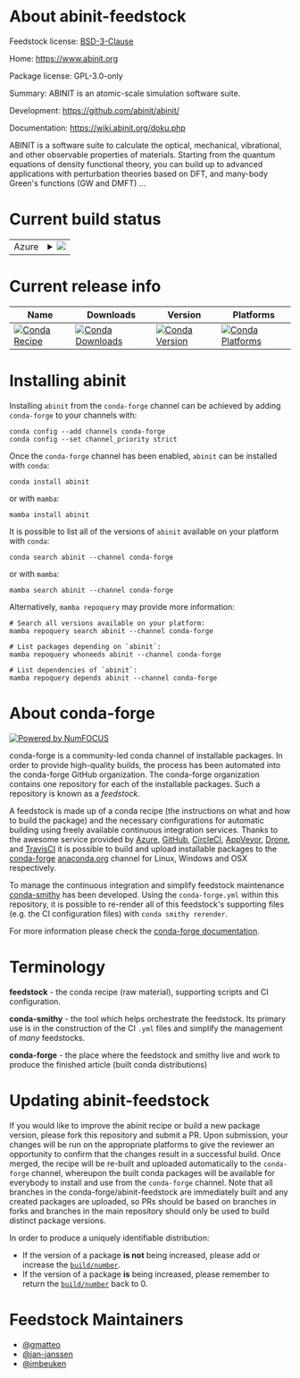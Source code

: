 About abinit-feedstock
======================

Feedstock license: [BSD-3-Clause](https://github.com/conda-forge/abinit-feedstock/blob/main/LICENSE.txt)

Home: https://www.abinit.org

Package license: GPL-3.0-only

Summary: ABINIT is an atomic-scale simulation software suite.

Development: https://github.com/abinit/abinit/

Documentation: https://wiki.abinit.org/doku.php

ABINIT is a software suite to calculate the optical, mechanical,
vibrational, and other observable properties of materials. Starting
from the quantum equations of density functional theory, you can
build up to advanced applications with perturbation theories based on
DFT, and many-body Green's functions (GW and DMFT) ...


Current build status
====================


<table>
    
  <tr>
    <td>Azure</td>
    <td>
      <details>
        <summary>
          <a href="https://dev.azure.com/conda-forge/feedstock-builds/_build/latest?definitionId=9814&branchName=main">
            <img src="https://dev.azure.com/conda-forge/feedstock-builds/_apis/build/status/abinit-feedstock?branchName=main">
          </a>
        </summary>
        <table>
          <thead><tr><th>Variant</th><th>Status</th></tr></thead>
          <tbody><tr>
              <td>linux_64_hdf51.14.3</td>
              <td>
                <a href="https://dev.azure.com/conda-forge/feedstock-builds/_build/latest?definitionId=9814&branchName=main">
                  <img src="https://dev.azure.com/conda-forge/feedstock-builds/_apis/build/status/abinit-feedstock?branchName=main&jobName=linux&configuration=linux%20linux_64_hdf51.14.3" alt="variant">
                </a>
              </td>
            </tr><tr>
              <td>linux_64_hdf51.14.4</td>
              <td>
                <a href="https://dev.azure.com/conda-forge/feedstock-builds/_build/latest?definitionId=9814&branchName=main">
                  <img src="https://dev.azure.com/conda-forge/feedstock-builds/_apis/build/status/abinit-feedstock?branchName=main&jobName=linux&configuration=linux%20linux_64_hdf51.14.4" alt="variant">
                </a>
              </td>
            </tr><tr>
              <td>linux_aarch64_hdf51.14.3</td>
              <td>
                <a href="https://dev.azure.com/conda-forge/feedstock-builds/_build/latest?definitionId=9814&branchName=main">
                  <img src="https://dev.azure.com/conda-forge/feedstock-builds/_apis/build/status/abinit-feedstock?branchName=main&jobName=linux&configuration=linux%20linux_aarch64_hdf51.14.3" alt="variant">
                </a>
              </td>
            </tr><tr>
              <td>linux_aarch64_hdf51.14.4</td>
              <td>
                <a href="https://dev.azure.com/conda-forge/feedstock-builds/_build/latest?definitionId=9814&branchName=main">
                  <img src="https://dev.azure.com/conda-forge/feedstock-builds/_apis/build/status/abinit-feedstock?branchName=main&jobName=linux&configuration=linux%20linux_aarch64_hdf51.14.4" alt="variant">
                </a>
              </td>
            </tr><tr>
              <td>linux_ppc64le_hdf51.14.3</td>
              <td>
                <a href="https://dev.azure.com/conda-forge/feedstock-builds/_build/latest?definitionId=9814&branchName=main">
                  <img src="https://dev.azure.com/conda-forge/feedstock-builds/_apis/build/status/abinit-feedstock?branchName=main&jobName=linux&configuration=linux%20linux_ppc64le_hdf51.14.3" alt="variant">
                </a>
              </td>
            </tr><tr>
              <td>linux_ppc64le_hdf51.14.4</td>
              <td>
                <a href="https://dev.azure.com/conda-forge/feedstock-builds/_build/latest?definitionId=9814&branchName=main">
                  <img src="https://dev.azure.com/conda-forge/feedstock-builds/_apis/build/status/abinit-feedstock?branchName=main&jobName=linux&configuration=linux%20linux_ppc64le_hdf51.14.4" alt="variant">
                </a>
              </td>
            </tr><tr>
              <td>osx_64_hdf51.14.3</td>
              <td>
                <a href="https://dev.azure.com/conda-forge/feedstock-builds/_build/latest?definitionId=9814&branchName=main">
                  <img src="https://dev.azure.com/conda-forge/feedstock-builds/_apis/build/status/abinit-feedstock?branchName=main&jobName=osx&configuration=osx%20osx_64_hdf51.14.3" alt="variant">
                </a>
              </td>
            </tr><tr>
              <td>osx_64_hdf51.14.4</td>
              <td>
                <a href="https://dev.azure.com/conda-forge/feedstock-builds/_build/latest?definitionId=9814&branchName=main">
                  <img src="https://dev.azure.com/conda-forge/feedstock-builds/_apis/build/status/abinit-feedstock?branchName=main&jobName=osx&configuration=osx%20osx_64_hdf51.14.4" alt="variant">
                </a>
              </td>
            </tr><tr>
              <td>osx_arm64_hdf51.14.3</td>
              <td>
                <a href="https://dev.azure.com/conda-forge/feedstock-builds/_build/latest?definitionId=9814&branchName=main">
                  <img src="https://dev.azure.com/conda-forge/feedstock-builds/_apis/build/status/abinit-feedstock?branchName=main&jobName=osx&configuration=osx%20osx_arm64_hdf51.14.3" alt="variant">
                </a>
              </td>
            </tr><tr>
              <td>osx_arm64_hdf51.14.4</td>
              <td>
                <a href="https://dev.azure.com/conda-forge/feedstock-builds/_build/latest?definitionId=9814&branchName=main">
                  <img src="https://dev.azure.com/conda-forge/feedstock-builds/_apis/build/status/abinit-feedstock?branchName=main&jobName=osx&configuration=osx%20osx_arm64_hdf51.14.4" alt="variant">
                </a>
              </td>
            </tr>
          </tbody>
        </table>
      </details>
    </td>
  </tr>
</table>

Current release info
====================

| Name | Downloads | Version | Platforms |
| --- | --- | --- | --- |
| [![Conda Recipe](https://img.shields.io/badge/recipe-abinit-green.svg)](https://anaconda.org/conda-forge/abinit) | [![Conda Downloads](https://img.shields.io/conda/dn/conda-forge/abinit.svg)](https://anaconda.org/conda-forge/abinit) | [![Conda Version](https://img.shields.io/conda/vn/conda-forge/abinit.svg)](https://anaconda.org/conda-forge/abinit) | [![Conda Platforms](https://img.shields.io/conda/pn/conda-forge/abinit.svg)](https://anaconda.org/conda-forge/abinit) |

Installing abinit
=================

Installing `abinit` from the `conda-forge` channel can be achieved by adding `conda-forge` to your channels with:

```
conda config --add channels conda-forge
conda config --set channel_priority strict
```

Once the `conda-forge` channel has been enabled, `abinit` can be installed with `conda`:

```
conda install abinit
```

or with `mamba`:

```
mamba install abinit
```

It is possible to list all of the versions of `abinit` available on your platform with `conda`:

```
conda search abinit --channel conda-forge
```

or with `mamba`:

```
mamba search abinit --channel conda-forge
```

Alternatively, `mamba repoquery` may provide more information:

```
# Search all versions available on your platform:
mamba repoquery search abinit --channel conda-forge

# List packages depending on `abinit`:
mamba repoquery whoneeds abinit --channel conda-forge

# List dependencies of `abinit`:
mamba repoquery depends abinit --channel conda-forge
```


About conda-forge
=================

[![Powered by
NumFOCUS](https://img.shields.io/badge/powered%20by-NumFOCUS-orange.svg?style=flat&colorA=E1523D&colorB=007D8A)](https://numfocus.org)

conda-forge is a community-led conda channel of installable packages.
In order to provide high-quality builds, the process has been automated into the
conda-forge GitHub organization. The conda-forge organization contains one repository
for each of the installable packages. Such a repository is known as a *feedstock*.

A feedstock is made up of a conda recipe (the instructions on what and how to build
the package) and the necessary configurations for automatic building using freely
available continuous integration services. Thanks to the awesome service provided by
[Azure](https://azure.microsoft.com/en-us/services/devops/), [GitHub](https://github.com/),
[CircleCI](https://circleci.com/), [AppVeyor](https://www.appveyor.com/),
[Drone](https://cloud.drone.io/welcome), and [TravisCI](https://travis-ci.com/)
it is possible to build and upload installable packages to the
[conda-forge](https://anaconda.org/conda-forge) [anaconda.org](https://anaconda.org/)
channel for Linux, Windows and OSX respectively.

To manage the continuous integration and simplify feedstock maintenance
[conda-smithy](https://github.com/conda-forge/conda-smithy) has been developed.
Using the ``conda-forge.yml`` within this repository, it is possible to re-render all of
this feedstock's supporting files (e.g. the CI configuration files) with ``conda smithy rerender``.

For more information please check the [conda-forge documentation](https://conda-forge.org/docs/).

Terminology
===========

**feedstock** - the conda recipe (raw material), supporting scripts and CI configuration.

**conda-smithy** - the tool which helps orchestrate the feedstock.
                   Its primary use is in the construction of the CI ``.yml`` files
                   and simplify the management of *many* feedstocks.

**conda-forge** - the place where the feedstock and smithy live and work to
                  produce the finished article (built conda distributions)


Updating abinit-feedstock
=========================

If you would like to improve the abinit recipe or build a new
package version, please fork this repository and submit a PR. Upon submission,
your changes will be run on the appropriate platforms to give the reviewer an
opportunity to confirm that the changes result in a successful build. Once
merged, the recipe will be re-built and uploaded automatically to the
`conda-forge` channel, whereupon the built conda packages will be available for
everybody to install and use from the `conda-forge` channel.
Note that all branches in the conda-forge/abinit-feedstock are
immediately built and any created packages are uploaded, so PRs should be based
on branches in forks and branches in the main repository should only be used to
build distinct package versions.

In order to produce a uniquely identifiable distribution:
 * If the version of a package **is not** being increased, please add or increase
   the [``build/number``](https://docs.conda.io/projects/conda-build/en/latest/resources/define-metadata.html#build-number-and-string).
 * If the version of a package **is** being increased, please remember to return
   the [``build/number``](https://docs.conda.io/projects/conda-build/en/latest/resources/define-metadata.html#build-number-and-string)
   back to 0.

Feedstock Maintainers
=====================

* [@gmatteo](https://github.com/gmatteo/)
* [@jan-janssen](https://github.com/jan-janssen/)
* [@jmbeuken](https://github.com/jmbeuken/)

